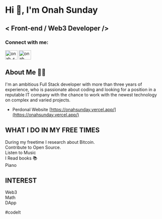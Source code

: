# Hi 👋, I'm Onah Sunday

## < Front-end / Web3 Developer />

### Connect with me:
<p align="left">
<a href="https://twitter.com/onah_sunday" target="blank"><img align="center" src="https://raw.githubusercontent.com/rahuldkjain/github-profile-readme-generator/master/src/images/icons/Social/twitter.svg" alt="onah_sunday" height="30" width="40" /></a>
<a href="https://linkedin.com/in/onah sunday" target="blank"><img align="center" src="https://raw.githubusercontent.com/rahuldkjain/github-profile-readme-generator/master/src/images/icons/Social/linked-in-alt.svg" alt="onah sunday" height="30" width="40" /></a>
</p>

## About Me 👨‍💻 <br/>
I'm an ambitious Full Stack developer with more than three years of experience, who is passionate about coding and looking for a position in a reputable IT company with the chance to work with the newest technology on complex and varied projects.  


- Perdonal Website [https://onahsunday.vercel.app/](https://onahsunday.vercel.app/)


## WHAT I DO IN MY FREE TIMES
During my freetime I research about Bitcoin. <br/>
Contribute to Open Source. <br/>
Listen to Music <br/>
I Read books 📚 <br/>
Piano <br/>


## INTEREST
Web3 <br/>
Math <br/>
DApp <br/>



#codeIt
